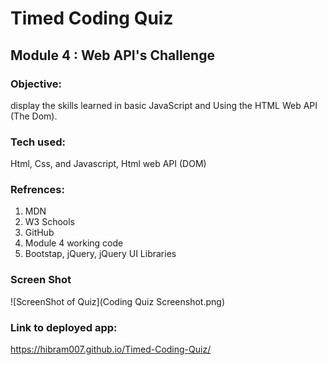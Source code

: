 # Timed Coding Quiz

## Module 4 : Web API's Challenge

### Objective:
display the skills learned in basic JavaScript and Using the HTML Web API (The Dom).

### Tech used:
Html, Css, and Javascript, Html web API (DOM)

### Refrences: 
1) MDN
2) W3 Schools
3) GitHub
4) Module 4 working code
5) Bootstap, jQuery, jQuery UI Libraries

### Screen Shot
![ScreenShot of Quiz](Coding Quiz Screenshot.png)

### Link to deployed app:
https://hibram007.github.io/Timed-Coding-Quiz/ 
